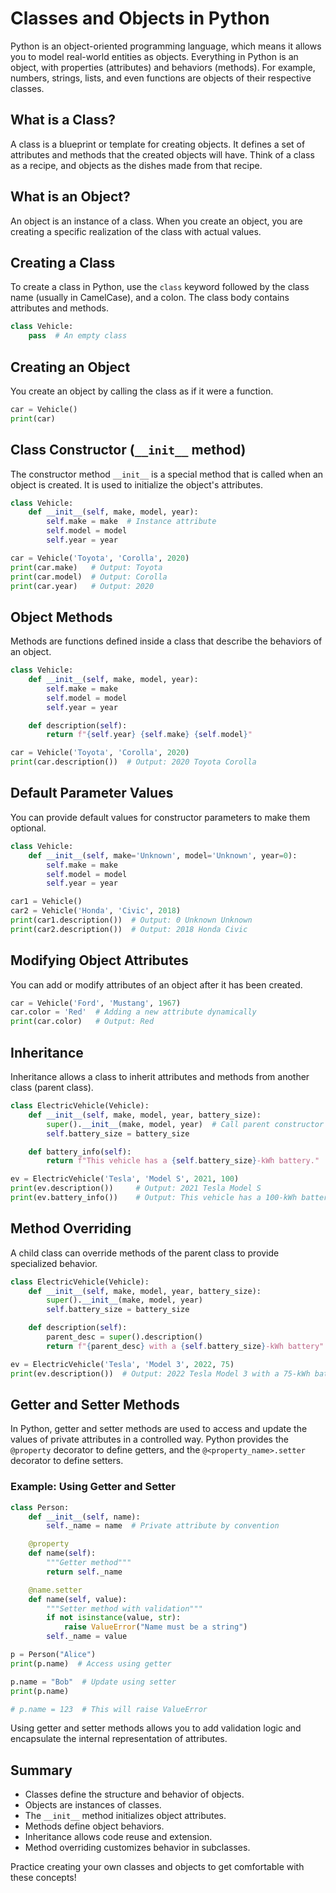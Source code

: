# Classes and Objects in Python

Python is an object-oriented programming language, which means it allows you to model real-world entities as objects. Everything in Python is an object, with properties (attributes) and behaviors (methods). For example, numbers, strings, lists, and even functions are objects of their respective classes.

## What is a Class?

A class is a blueprint or template for creating objects. It defines a set of attributes and methods that the created objects will have. Think of a class as a recipe, and objects as the dishes made from that recipe.

## What is an Object?

An object is an instance of a class. When you create an object, you are creating a specific realization of the class with actual values.

## Creating a Class

To create a class in Python, use the `class` keyword followed by the class name (usually in CamelCase), and a colon. The class body contains attributes and methods.

```python
class Vehicle:
    pass  # An empty class
```

## Creating an Object

You create an object by calling the class as if it were a function.

```python
car = Vehicle()
print(car)
```

## Class Constructor (`__init__` method)

The constructor method `__init__` is a special method that is called when an object is created. It is used to initialize the object's attributes.

```python
class Vehicle:
    def __init__(self, make, model, year):
        self.make = make  # Instance attribute
        self.model = model
        self.year = year

car = Vehicle('Toyota', 'Corolla', 2020)
print(car.make)   # Output: Toyota
print(car.model)  # Output: Corolla
print(car.year)   # Output: 2020
```

## Object Methods

Methods are functions defined inside a class that describe the behaviors of an object.

```python
class Vehicle:
    def __init__(self, make, model, year):
        self.make = make
        self.model = model
        self.year = year

    def description(self):
        return f"{self.year} {self.make} {self.model}"

car = Vehicle('Toyota', 'Corolla', 2020)
print(car.description())  # Output: 2020 Toyota Corolla
```

## Default Parameter Values

You can provide default values for constructor parameters to make them optional.

```python
class Vehicle:
    def __init__(self, make='Unknown', model='Unknown', year=0):
        self.make = make
        self.model = model
        self.year = year

car1 = Vehicle()
car2 = Vehicle('Honda', 'Civic', 2018)
print(car1.description())  # Output: 0 Unknown Unknown
print(car2.description())  # Output: 2018 Honda Civic
```

## Modifying Object Attributes

You can add or modify attributes of an object after it has been created.

```python
car = Vehicle('Ford', 'Mustang', 1967)
car.color = 'Red'  # Adding a new attribute dynamically
print(car.color)   # Output: Red
```

## Inheritance

Inheritance allows a class to inherit attributes and methods from another class (parent class).

```python
class ElectricVehicle(Vehicle):
    def __init__(self, make, model, year, battery_size):
        super().__init__(make, model, year)  # Call parent constructor
        self.battery_size = battery_size

    def battery_info(self):
        return f"This vehicle has a {self.battery_size}-kWh battery."

ev = ElectricVehicle('Tesla', 'Model S', 2021, 100)
print(ev.description())     # Output: 2021 Tesla Model S
print(ev.battery_info())    # Output: This vehicle has a 100-kWh battery.
```

## Method Overriding

A child class can override methods of the parent class to provide specialized behavior.

```python
class ElectricVehicle(Vehicle):
    def __init__(self, make, model, year, battery_size):
        super().__init__(make, model, year)
        self.battery_size = battery_size

    def description(self):
        parent_desc = super().description()
        return f"{parent_desc} with a {self.battery_size}-kWh battery"

ev = ElectricVehicle('Tesla', 'Model 3', 2022, 75)
print(ev.description())  # Output: 2022 Tesla Model 3 with a 75-kWh battery
```



## Getter and Setter Methods

In Python, getter and setter methods are used to access and update the values of private attributes in a controlled way. Python provides the `@property` decorator to define getters, and the `@<property_name>.setter` decorator to define setters.

### Example: Using Getter and Setter

```python
class Person:
    def __init__(self, name):
        self._name = name  # Private attribute by convention

    @property
    def name(self):
        """Getter method"""
        return self._name

    @name.setter
    def name(self, value):
        """Setter method with validation"""
        if not isinstance(value, str):
            raise ValueError("Name must be a string")
        self._name = value

p = Person("Alice")
print(p.name)  # Access using getter

p.name = "Bob"  # Update using setter
print(p.name)

# p.name = 123  # This will raise ValueError
```

Using getter and setter methods allows you to add validation logic and encapsulate the internal representation of attributes.
 
 ## Summary

- Classes define the structure and behavior of objects.
- Objects are instances of classes.
- The `__init__` method initializes object attributes.
- Methods define object behaviors.
- Inheritance allows code reuse and extension.
- Method overriding customizes behavior in subclasses.

Practice creating your own classes and objects to get comfortable with these concepts!